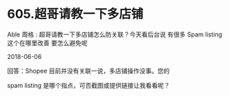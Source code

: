 # 605.超哥请教一下多店铺

Able 周格 : 超哥请教一下多店铺怎么防关联？今天看后台说 有很多 Spam listing 这个在哪里改善 要怎么避免呢

2018-06-06

回答：Shopee 目前并没有关联一说，多店铺操作没事。您的

spam listing 是哪个指点，可否截图或提供链接让我看看呢？